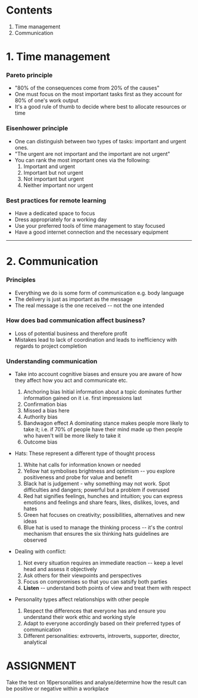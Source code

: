 # Contents
1. Time management
2. Communication

# 1. Time management

### Pareto principle
* "80% of the consequences come from 20% of the causes"
* One must focus on the most important tasks first as they account for 80% of one's work output
* It's a good rule of thumb to decide where best to allocate resources or time

### Eisenhower principle
* One can distinguish between two types of tasks: important and urgent ones.
* "The urgent are not important and the important are not urgent"
* You can rank the most important ones via the following:
    1. Important and urgent
    2. Important but not urgent
    3. Not important but urgent
    4. Neither important nor urgent

### Best practices for remote learning
* Have a dedicated space to focus
* Dress appropriately for a working day
* Use your preferred tools of time management to stay focused
* Have a good internet connection and the necessary equipment

------------------------------------------------

# 2. Communication

### Principles
* Everything we do is some form of communication e.g. body language
* The delivery is just as important as the message
* The real message is the one received -- not the one intended

### How does bad communication affect business?
* Loss of potential business and therefore profit
* Mistakes lead to lack of coordination and leads to inefficiency with regards to project completion

### Understanding communication
* Take into account cognitive biases and ensure you are aware of how they affect how you act and communicate etc.
    1. Anchoring bias
        Initial information about a topic dominates further information gained on it i.e. first impressions last
    2. Confirmation bias
    3. Missed a bias here
    4. Authority bias
    5. Bandwagon effect
        A dominating stance makes people more likely to take it; i.e. if 70% of people have their mind made up then people who haven't will be more likely to take it
    6. Outcome bias
  
* Hats:
    These represent a different type of thought process
    1. White hat calls for information known or needed
    2. Yellow hat symbolises brightness and optimism -- you explore positiveness and probe for value and benefit
    3. Black hat is judgement - why something may not work. Spot difficulties and dangers; powerful but a problem if overused
    4. Red hat signifies feelings, hunches and intuition; you can express emotions and feelings and share fears, likes, dislikes, loves, and hates
    5. Green hat focuses on creativity; possibilities, alternatives and new ideas
    6. Blue hat is used to manage the thinking process -- it's the control mechanism that ensures the six thinking hats guidelines are observed

* Dealing with conflict:
    1. Not every situation requires an immediate reaction -- keep a level head and assess it objectively
    2. Ask others for their viewpoints and perspectives
    3. Focus on compromises so that you can satsify both parties 
    4. **Listen** -- understand both points of view and treat them with respect

* Personality types affect relationships with other people
    1. Respect the differences that everyone has and ensure you understand their work ethic and working style
    2. Adapt to everyone accordingly based on their preferred types of communication
    3. Different personalities: extroverts, introverts, supporter, director, analytical



# ASSIGNMENT
Take the test on 16personalities and analyse/determine how the result can be positive or negative within a workplace






